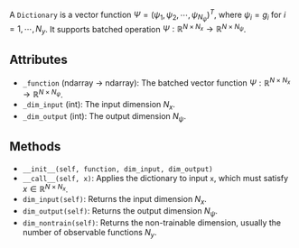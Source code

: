 
A `Dictionary` is a vector function
$\Psi = (\psi_1, \psi_2, \cdots, \psi_{N_\psi})^T$,
where $\psi_i = g_i$ for $i = 1,\cdots,N_y$.
It supports batched operation
$\Psi: \mathbb{R}^{N \times N_x} \rightarrow \mathbb{R}^{N \times N_{\psi}}$.

## Attributes

- `_function` (ndarray -> ndarray): The batched vector function
  $\Psi: \mathbb{R}^{N \times N_x} \rightarrow \mathbb{R}^{N \times N_{\psi}}$.
- `_dim_input` (int): The input dimension $N_x$.
- `_dim_output` (int): The output dimension $N_{\psi}$.

## Methods

- `__init__(self, function, dim_input, dim_output)`
- `__call__(self, x)`: Applies the dictionary to input `x`, which must satisfy $x \in \mathbb{R}^{N \times N_x}$.
- `dim_input(self)`: Returns the input dimension $N_x$.
- `dim_output(self)`: Returns the output dimension $N_{\psi}$.
- `dim_nontrain(self)`: Returns the non-trainable dimension, usually the number of observable functions $N_y$.

